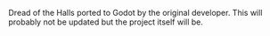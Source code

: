 Dread of the Halls ported to Godot by the original developer.
This will probably not be updated but the project itself will be.
